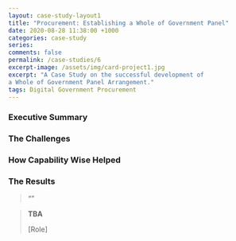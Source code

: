 ```yaml
---
layout: case-study-layout1
title: "Procurement: Establishing a Whole of Government Panel"
date: 2020-08-28 11:38:00 +1000
categories: case-study
series: 
comments: false
permalink: /case-studies/6
excerpt-image: /assets/img/card-project1.jpg
excerpt: "A Case Study on the successful development of
a Whole of Government Panel Arrangement."
tags: Digital Government Procurement
---
```

### Executive Summary



### The Challenges



### How Capability Wise Helped


### The Results



>
> “”
>

> **TBA**
>
> [Role]